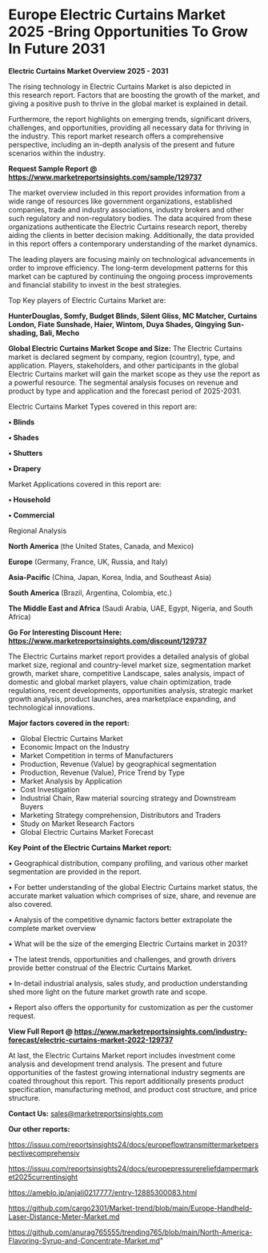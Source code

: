  # Europe Electric Curtains Market 2025 -Bring Opportunities To Grow In Future 2031

<Strong> Electric Curtains Market Overview 2025 - 2031</strong>

The rising technology in Electric Curtains Market is also depicted in this research report. Factors that are boosting the growth of the market, and giving a positive push to thrive in the global market is explained in detail.

Furthermore, the report highlights on emerging trends, significant drivers, challenges, and opportunities, providing all necessary data for thriving in the industry. This report market research offers a comprehensive perspective, including an in-depth analysis of the present and future scenarios within the industry.

<strong>Request Sample Report @ <a href=https://www.marketreportsinsights.com/sample/129737>https://www.marketreportsinsights.com/sample/129737</a></strong>

The market overview included in this report provides information from a wide range of resources like government organizations, established companies, trade and industry associations, industry brokers and other such regulatory and non-regulatory bodies. The data acquired from these organizations authenticate the Electric Curtains research report, thereby aiding the clients in better decision making. Additionally, the data provided in this report offers a contemporary understanding of the market dynamics.

The leading players are focusing mainly on technological advancements in order to improve efficiency. The long-term development patterns for this market can be captured by continuing the ongoing process improvements and financial stability to invest in the best strategies.

Top Key players of Electric Curtains Market are:

<strong>HunterDouglas, Somfy, Budget Blinds, Silent Gliss, MC Matcher, Curtains London, Fiate Sunshade, Haier, Wintom, Duya Shades, Qingying Sun-shading, Bali, Mecho</strong>

<strong><b>Global Electric Curtains Market Scope and Size:</b></strong>
The Electric Curtains market is declared segment by company, region (country), type, and application. Players, stakeholders, and other participants in the global Electric Curtains market will gain the market scope as they use the report as a powerful resource. The segmental analysis focuses on revenue and product by type and application and the forecast period of 2025-2031.

Electric Curtains Market Types covered in this report are:

<strong>• Blinds

• Shades

• Shutters

• Drapery</strong>

Market Applications covered in this report are:

<strong>• Household

• Commercial</strong> 

Regional Analysis

<strong>North America</strong> (the United States, Canada, and Mexico)

<strong>Europe</strong> (Germany, France, UK, Russia, and Italy)

<strong>Asia-Pacific</strong> (China, Japan, Korea, India, and Southeast Asia)

<strong>South America</strong> (Brazil, Argentina, Colombia, etc.)

<strong>The Middle East and Africa</strong> (Saudi Arabia, UAE, Egypt, Nigeria, and South Africa)

<strong>Go For Interesting Discount Here: <a href=https://www.marketreportsinsights.com/discount/129737>https://www.marketreportsinsights.com/discount/129737</a></strong>

The Electric Curtains market report provides a detailed analysis of global market size, regional and country-level market size, segmentation market growth, market share, competitive Landscape, sales analysis, impact of domestic and global market players, value chain optimization, trade regulations, recent developments, opportunities analysis, strategic market growth analysis, product launches, area marketplace expanding, and technological innovations.

<strong><b>Major factors covered in the report:</b></strong>
<ul>
  <li>Global Electric Curtains Market </li>
  <li>Economic Impact on the Industry</li>
  <li>Market Competition in terms of Manufacturers</li>
  <li>Production, Revenue (Value) by geographical segmentation</li>
  <li>Production, Revenue (Value), Price Trend by Type</li>
  <li>Market Analysis by Application</li>
  <li>Cost Investigation</li>
  <li>Industrial Chain, Raw material sourcing strategy and Downstream Buyers</li>
  <li>Marketing Strategy comprehension, Distributors and Traders</li>
  <li>Study on Market Research Factors</li>
  <li>Global Electric Curtains Market Forecast</li>
</ul>

<strong><b>Key Point of the Electric Curtains Market report:</b></strong>

• Geographical distribution, company profiling, and various other market segmentation are provided in the report.

• For better understanding of the global Electric Curtains market status, the accurate market valuation which comprises of size, share, and revenue are also covered.

• Analysis of the competitive dynamic factors better extrapolate the complete market overview

• What will be the size of the emerging Electric Curtains market in 2031?

• The latest trends, opportunities and challenges, and growth drivers provide better construal of the Electric Curtains Market.

• In-detail industrial analysis, sales study, and production understanding shed more light on the future market growth rate and scope.

• Report also offers the opportunity for customization as per the customer request.

<strong><b>View Full Report @ <a href=https://www.marketreportsinsights.com/industry-forecast/electric-curtains-market-2022-129737>https://www.marketreportsinsights.com/industry-forecast/electric-curtains-market-2022-129737</a></b></strong>


At last, the Electric Curtains Market report includes investment come analysis and development trend analysis. The present and future opportunities of the fastest growing international industry segments are coated throughout this report. This report additionally presents product specification, manufacturing method, and product cost structure, and price structure.

<strong>Contact Us:</strong>
sales@marketreportsinsights.com

<strong>Our other reports:</strong>

<a href=https://issuu.com/reportsinsights24/docs/europeflowtransmittermarketperspectivecomprehensiv>https://issuu.com/reportsinsights24/docs/europeflowtransmittermarketperspectivecomprehensiv</a>

<a href=https://issuu.com/reportsinsights24/docs/europepressurereliefdampermarket2025currentinsight>https://issuu.com/reportsinsights24/docs/europepressurereliefdampermarket2025currentinsight</a>

<a href=https://ameblo.jp/anjali0217777/entry-12885300083.html>https://ameblo.jp/anjali0217777/entry-12885300083.html</a>

<a href=https://github.com/cargo2301/Market-trend/blob/main/Europe-Handheld-Laser-Distance-Meter-Market.md>https://github.com/cargo2301/Market-trend/blob/main/Europe-Handheld-Laser-Distance-Meter-Market.md</a>

<a href=https://github.com/anurag765555/trending765/blob/main/North-America-Flavoring-Syrup-and-Concentrate-Market.md>https://github.com/anurag765555/trending765/blob/main/North-America-Flavoring-Syrup-and-Concentrate-Market.md</a>"
